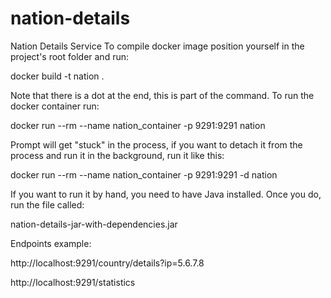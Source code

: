 # nation-details
Nation Details Service
To compile docker image position yourself in the project's root folder and run:

docker build -t nation .

Note that there is a dot at the end, this is part of the command.
To run the docker container run:

docker run --rm --name nation_container -p 9291:9291 nation

Prompt will get "stuck" in the process, if you want to detach it from the process and run it in the background, run it like this:

docker run --rm --name nation_container -p 9291:9291 -d nation

If you want to run it by hand, you need to have Java installed. Once you do, run the file called:

nation-details-jar-with-dependencies.jar

Endpoints example:

http://localhost:9291/country/details?ip=5.6.7.8

http://localhost:9291/statistics
